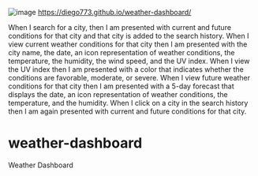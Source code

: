 ![image](https://user-images.githubusercontent.com/75759671/111254076-46b06300-85e2-11eb-9b87-04f42541cbce.png)
https://diego773.github.io/weather-dashboard/

When I search for a city,
then I am presented with current and future conditions for that city and that city is added to the search history.
When I view current weather conditions for that city
then I am presented with the city name, the date, an icon representation of weather conditions, the temperature, the humidity, the wind speed, and the UV index.
When I view the UV index
then I am presented with a color that indicates whether the conditions are favorable, moderate, or severe.
When I view future weather conditions for that city
then I am presented with a 5-day forecast that displays the date, an icon representation of weather conditions, the temperature, and the humidity.
When I click on a city in the search history
then I am again presented with current and future conditions for that city.
# weather-dashboard
Weather Dashboard
